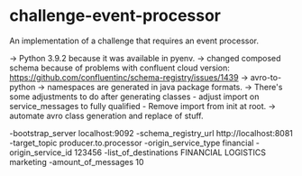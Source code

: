 # challenge-event-processor
An implementation of a challenge that requires an event processor.

-> Python 3.9.2 because it was available in pyenv.
-> changed composed schema because of problems with confluent cloud version: https://github.com/confluentinc/schema-registry/issues/1439
-> avro-to-python
    -> namespaces are generated in java package formats.
    -> There's some adjustments to do after generating classes 
        - adjust import on service_messages to fully qualified
        - Remove import from init at root.
-> automate avro class generation and replace of stuff.

-bootstrap_server localhost:9092 -schema_registry_url http://localhost:8081 -target_topic producer.to.processor -origin_service_type financial -origin_service_id 123456 -list_of_destinations FINANCIAL LOGISTICS marketing -amount_of_messages 10